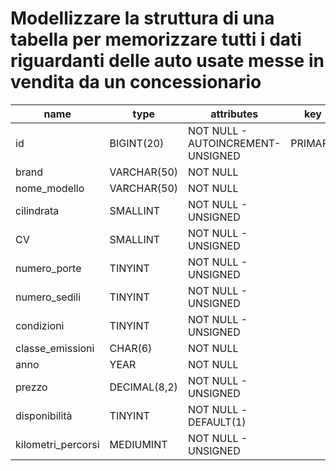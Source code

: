 # Modellizzare la struttura di una tabella per memorizzare tutti i dati riguardanti delle auto usate messe in vendita da un concessionario

| name               | type         | attributes                         | key     | note                        |
| ------------------ | ------------ | ---------------------------------- | ------- | --------------------------- |
| id                 | BIGINT(20)   | NOT NULL - AUTOINCREMENT- UNSIGNED | PRIMARY |                             |
| brand              | VARCHAR(50)  | NOT NULL                           |         |                             |
| nome_modello       | VARCHAR(50)  | NOT NULL                           |         |                             |
| cilindrata         | SMALLINT     | NOT NULL - UNSIGNED                |         |                             |
| CV                 | SMALLINT     | NOT NULL - UNSIGNED                |         |                             |
| numero_porte       | TINYINT      | NOT NULL - UNSIGNED                |         |                             |
| numero_sedili      | TINYINT      | NOT NULL - UNSIGNED                |         |                             |
| condizioni         | TINYINT      | NOT NULL - UNSIGNED                |         | RATING DA 1 A 5             |
| classe_emissioni   | CHAR(6)      | NOT NULL                           |         |                             |
| anno               | YEAR         | NOT NULL                           |         |                             |
| prezzo             | DECIMAL(8,2) | NOT NULL - UNSIGNED                |         |                             |
| disponibilità      | TINYINT      | NOT NULL -DEFAULT(1)               |         | DISPONIBILITA' SI'(1)/NO(0) |
| kilometri_percorsi | MEDIUMINT    | NOT NULL - UNSIGNED                |         |                             |
